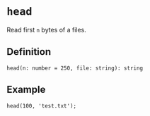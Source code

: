 # `head`

Read first `n` bytes of a files.

## Definition

    head(n: number = 250, file: string): string
    
## Example

    head(100, 'test.txt');
